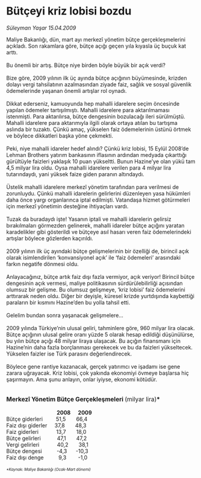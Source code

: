# Bütçeyi kriz lobisi bozdu

*Süleyman Yaşar 15.04.2009*

<div class="taraf_structure_2col_1zq">
<div class="margen_n">



 <p>Maliye Bakanlığı, dün, mart ayı merkezî yönetim bütçe gerçekleşmelerini açıkladı. Son rakamlara göre, bütçe açığı geçen yıla kıyasla üç buçuk kat arttı. <br/><br/>Bu önemli bir artış. Bütçe niye birden böyle büyük bir açık verdi? <br/><br/>Bize göre, 2009 yılının ilk üç ayında bütçe açığının büyümesinde, krizden dolayı vergi tahsilatının azalmasından ziyade faiz, sağlık ve sosyal güvenlik ödemelerinde yaşanan önemli artışlar rol oynadı. <br/><br/>Dikkat ederseniz, kamuoyunda hep mahalli idarelere seçim öncesinde yapılan ödemeler tartışılmıştı. Mahalli idarelere para aktarılmaması istenmişti. Para aktarılırsa, bütçe dengesinin bozulacağı ileri sürülmüştü. Mahalli idarelere para aktarımıyla ilgili olarak ortaya atılan bu tartışma aslında bir tuzaktı. Çünkü amaç, yükselen faiz ödemelerinin üstünü örtmek ve böylece dikkatleri başka yöne çekmekti. <br/><br/>Peki, niye mahalli idareler hedef alındı? Çünkü kriz lobisi, 15 Eylül 2008’de Lehman Brothers yatırım bankasının iflasının ardından medyada çıkarttığı gürültüyle faizleri yaklaşık 10 puan yükseltti. Bunun Hazine’ye olan yükü tam 4,5 milyar lira oldu. Oysa mahalli idarelere verilen para 4 milyar lira tutarındaydı, yani yüksek faize giden paranın altındaydı. <br/><br/>Üstelik mahalli idarelere merkezî yönetim tarafından para verilmesi de zorunluydu. Çünkü mahalli idarelerin gelirlerini düzenleyen yasa hükümleri daha önce yargı organlarınca iptal edilmişti. Vatandaşa hizmet götürmeleri için merkezî yönetimin desteğine ihtiyaçları vardı. <br/><br/>Tuzak da buradaydı işte! Yasanın iptali ve mahalli idarelerin gelirsiz bırakılmaları görmezden gelinerek, mahalli idareler bütçe açığını yaratan karadelikler gibi gösterildi ve bütçeye asıl hasarı veren faiz ödemelerindeki artışlar böylece gözlerden kaçırıldı. <br/><br/>2009 yılının ilk üç ayındaki bütçe gelişmelerinin bir özelliği de, birincil açık olarak isimlendirilen ‘konvansiyonel açık’ ile ‘faiz ödemeleri’ arasındaki farkın negatife dönmesi oldu. <br/><br/>Anlayacağınız, bütçe artık faiz dışı fazla vermiyor, açık veriyor! Birincil bütçe dengesinin açık vermesi, maliye politikasının sürdürülebilirliği açısından olumsuz bir gelişme. Bu olumsuz gelişmeye, ‘kriz lobisi’ faiz ödemelerini arttırarak neden oldu. Diğer bir deyişle, küresel krizde yurtdışında kaybettiği paraların bir kısmını Hazine’den bu yolla tahsil etti. <br/><br/>Gelelim bundan sonra yaşanacak gelişmelere... <br/><br/>2009 yılında Türkiye’nin ulusal geliri, tahminlere göre, 960 milyar lira olacak. Bütçe açığının ulusal gelire oranı yüzde 5 olarak hesap edildiği düşünülürse, bu yılın bütçe açığı 48 milyar liraya ulaşacak. Bu açığın finansmanı için Hazine’nin daha fazla borçlanması gerekecek ve bu da faizleri yükseltecek. Yükselen faizler ise Türk parasını değerlendirecek. <br/><br/>Böylece gene rantiye kazanacak, gerçek yatırımcı ve işadamı ise gene zarara uğrayacak. Kriz lobisi, çok yakında ekonomiyi övmeye başlarsa hiç şaşırmayın. Ama şunu anlayın, onlar iyiyse, ekonomi kötüdür. <br/><br/><br/><font size="3"><strong>Merkezî Yönetim Bütçe Gerçekleşmeleri </strong>(milyar lira)<strong>*</strong></font> <br/> <br/>                                  <strong>2008      2009 <br/></strong>Bütçe giderleri         51,5       66,4 <br/>Faiz dışı giderler     37,8       48,3 <br/>Faiz giderleri            13,7       18,0 <br/>Bütçe gelirleri           47,1       47,2 <br/>Vergi gelirleri            40,2       38,1 <br/>Bütçe dengesi          -4,3      -10,3 <br/>Faiz dışı denge          9,3        -1,0<i> <br/><br/><font size="1">*Kaynak: Maliye Bakanlığı (Ocak-Mart dönemi)</font></i></p>

<br/>


<div id="taraf_not">
</div>

</div>


</div>
